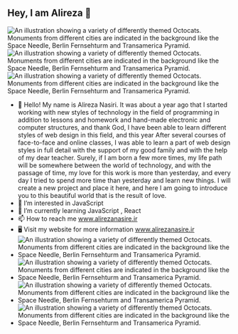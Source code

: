 ## Hey, I am Alireza 👋
![An illustration showing a variety of differently themed Octocats. Monuments from different cities are indicated in the background like the Space Needle, Berlin Fernsehturm and Transamerica Pyramid.](https://camo.githubusercontent.com/c1dcb74cc1c1835b1d716f5051499a2814c683c806b15f04b0eba492863703e9/68747470733a2f2f63646e2e6472696262626c652e636f6d2f75736572732f3733303730332f73637265656e73686f74732f363538313234332f6176656e746f2e676966)
![An illustration showing a variety of differently themed Octocats. Monuments from different cities are indicated in the background like the Space Needle, Berlin Fernsehturm and Transamerica Pyramid.](https://camo.githubusercontent.com/10b2d4e80487e1d9cd086ce8619e15740a1bd22c6462f6be13df93ee684deb7b/68747470733a2f2f616e616c7974696373696e6469616d61672e636f6d2f77702d636f6e74656e742f75706c6f6164732f323031382f31322f646576656c6f7065722d6472696262626c652e676966)
![An illustration showing a variety of differently themed Octocats. Monuments from different cities are indicated in the background like the Space Needle, Berlin Fernsehturm and Transamerica Pyramid.](https://soft14.storage.iran.liara.space/GitHub/Jowhareh_galleries_5_poster_14c4d918-0ad5-4ef6-a14c-5bc706f54551.jpeg)
- 👋 Hello! My name is Alireza Nasiri. It was about a year ago that I started working with new styles of technology in the field of programming in addition to lessons and homework and hand-made electronic and computer structures, and thank God, I have been able to learn different styles of web design in this field, and this year After several courses of face-to-face and online classes, I was able to learn a part of web design styles in full detail with the support of my good family and with the help of my dear teacher.
Surely, if I am born a few more times, my life path will be somewhere between the world of technology, and with the passage of time, my love for this work is more than yesterday, and every day I tried to spend more time than yesterday and learn new things. I will create a new project and place it here, and here I am going to introduce you to this beautiful world that is the result of love.
- 👀 I’m interested in JavaScript 
- 🌱 I’m currently learning JavaScript , React
- 📫 How to reach me www.alirezanasire.ir
- 🖥️ Visit my website for more information www.alirezanasire.ir
- ![An illustration showing a variety of differently themed Octocats. Monuments from different cities are indicated in the background like the Space Needle, Berlin Fernsehturm and Transamerica Pyramid.](https://camo.githubusercontent.com/a104435f0201226ac2ef0d8cc1e55601e26c1c005ab40107a5abef283da785b2/68747470733a2f2f696d672e736869656c64732e696f2f62616467652f68746d6c352d2532334533344632362e7376673f7374796c653d666f722d7468652d6261646765266c6f676f3d68746d6c35266c6f676f436f6c6f723d626c61636b)
- ![An illustration showing a variety of differently themed Octocats. Monuments from different cities are indicated in the background like the Space Needle, Berlin Fernsehturm and Transamerica Pyramid.](https://camo.githubusercontent.com/53ec2e58e03ba275d9b3a386abd96a243cf744a1a7121bdf8262fc8ae6ebc335/68747470733a2f2f696d672e736869656c64732e696f2f62616467652f6a6176617363726970742d2532333332333333302e7376673f7374796c653d666f722d7468652d6261646765266c6f676f3d6a617661736372697074266c6f676f436f6c6f723d253233463744463145)
- ![An illustration showing a variety of differently themed Octocats. Monuments from different cities are indicated in the background like the Space Needle, Berlin Fernsehturm and Transamerica Pyramid.](https://camo.githubusercontent.com/3babc94d778f96441b3a66615fb5ee88c6ed04f174ed49b04df92b071a7d0e80/68747470733a2f2f696d672e736869656c64732e696f2f62616467652f72656163742d2532333230323332612e7376673f7374796c653d666f722d7468652d6261646765266c6f676f3d7265616374266c6f676f436f6c6f723d253233363144414642)
- ![An illustration showing a variety of differently themed Octocats. Monuments from different cities are indicated in the background like the Space Needle, Berlin Fernsehturm and Transamerica Pyramid.](https://camo.githubusercontent.com/0d58facab1be74748c39244ff3d990ae8ddd765af40263ed006219154ba90649/68747470733a2f2f696d672e736869656c64732e696f2f62616467652f6e6f64652e6a732d3644413535463f7374796c653d666f722d7468652d6261646765266c6f676f3d6e6f64652e6a73266c6f676f436f6c6f723d7768697465)
<!---
Alirezanasire/Alirezanasiri is a ✨ special ✨ repository because its `README.md` (this file) appears on your GitHub profile.
You can click the Preview link to take a look at your changes.
--->
